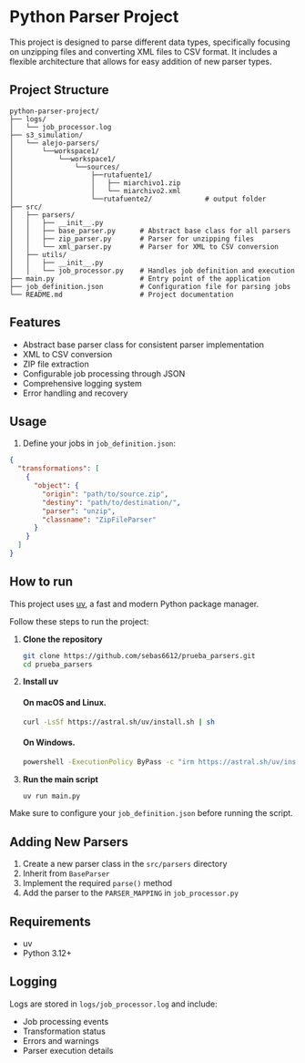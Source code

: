 # Python Parser Project

This project is designed to parse different data types, specifically focusing on unzipping files and converting XML files to CSV format. It includes a flexible architecture that allows for easy addition of new parser types.

## Project Structure

```
python-parser-project/
├── logs/
│   └── job_processor.log
├── s3_simulation/
│   └── alejo-parsers/
│       └──workspace1/
│           └──workspace1/
│               └──sources/
│                   ├──rutafuente1/
│                   │   ├── miarchivo1.zip
│                   │   └── miarchivo2.xml
│                   └──rutafuente2/             # output folder
├── src/
│   ├── parsers/
│   │   ├── __init__.py
│   │   ├── base_parser.py      # Abstract base class for all parsers
│   │   ├── zip_parser.py       # Parser for unzipping files
│   │   └── xml_parser.py       # Parser for XML to CSV conversion
│   ├── utils/
│   │   ├── __init__.py
│   │   └── job_processor.py    # Handles job definition and execution
├── main.py                     # Entry point of the application
├── job_definition.json         # Configuration file for parsing jobs
└── README.md                   # Project documentation
```

## Features

- Abstract base parser class for consistent parser implementation
- XML to CSV conversion
- ZIP file extraction
- Configurable job processing through JSON
- Comprehensive logging system
- Error handling and recovery

## Usage

1. Define your jobs in `job_definition.json`:
```json
{
  "transformations": [
    {
      "object": {
        "origin": "path/to/source.zip",
        "destiny": "path/to/destination/",
        "parser": "unzip",
        "classname": "ZipFileParser"
      }
    }
  ]
}
```

## How to run

This project uses [uv](https://github.com/astral-sh/uv), a fast and modern Python package manager.

Follow these steps to run the project:

1. **Clone the repository**
    ```sh
    git clone https://github.com/sebas6612/prueba_parsers.git
    cd prueba_parsers
    ```

2. **Install uv**
    #### On macOS and Linux.
    ```sh
    curl -LsSf https://astral.sh/uv/install.sh | sh
    ```
    #### On Windows.
    ```sh
    powershell -ExecutionPolicy ByPass -c "irm https://astral.sh/uv/install.ps1 | iex"
    ```

3. **Run the main script**
    ```sh
    uv run main.py
    ```

Make sure to configure your `job_definition.json` before running the script.

## Adding New Parsers

1. Create a new parser class in the `src/parsers` directory
2. Inherit from `BaseParser`
3. Implement the required `parse()` method
4. Add the parser to the `PARSER_MAPPING` in `job_processor.py`

## Requirements

- uv
- Python 3.12+

## Logging

Logs are stored in `logs/job_processor.log` and include:
- Job processing events
- Transformation status
- Errors and warnings
- Parser execution details
